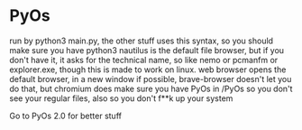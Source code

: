 # PyOs
run by python3 main.py, the other stuff uses this syntax, so you should make sure you have python3
nautilus is the default file browser, but if you don't have it, it asks for the technical name, so like nemo or pcmanfm or explorer.exe, though this is made to work on linux.
web browser opens the default browser, in a new window if possible, brave-browser doesn't let you do that, but chromium does
make sure you have PyOs in <your home path>/PyOs so you don't see your regular files, also so you don't f**k up your system

Go to PyOs 2.0 for better stuff


